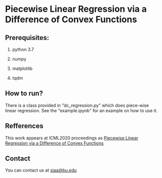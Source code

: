# Piecewise Linear Regression via a Difference of Convex Functions

## Prerequisites:
1. python 3.7

2. numpy

3. matplotlib

3. tqdm


## How to run?

There is a class provided in "dc_regression.py" which does piece-wise linear regression. See the "example.ipynb" for an example on how to use it.


## Refferences

This work appears at ICML2020 proceedings as [Piecewise Linear Regression via a Difference of Convex Functions](https://arxiv.org/pdf/2007.02422.pdf)

## Contact

You can contact us at siaa@bu.edu


